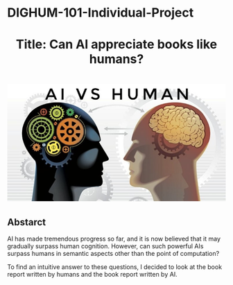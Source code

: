 # DIGHUM-101-Individual-Project

<h1 align="center">
    Title: Can AI appreciate books like humans?
<h1/>

<p align="center">
  <img src="./Img/aiVsHuman.jpeg" />
</p>
    
## Abstarct
    
AI has made tremendous progress so far, and it is now believed that it may gradually surpass human cognition. However, can such powerful AIs surpass humans in semantic aspects other than the point of computation?

To find an intuitive answer to these questions, I decided to look at the book report written by humans and the book report written by AI.
